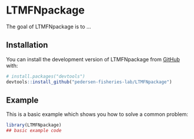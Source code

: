 
# LTMFNpackage

<!-- badges: start -->
<!-- badges: end -->

The goal of LTMFNpackage is to ...

## Installation

You can install the development version of LTMFNpackage from [GitHub](https://github.com/) with:

``` r
# install.packages("devtools")
devtools::install_github("pedersen-fisheries-lab/LTMFNpackage")
```

## Example

This is a basic example which shows you how to solve a common problem:

``` r
library(LTMFNpackage)
## basic example code
```

